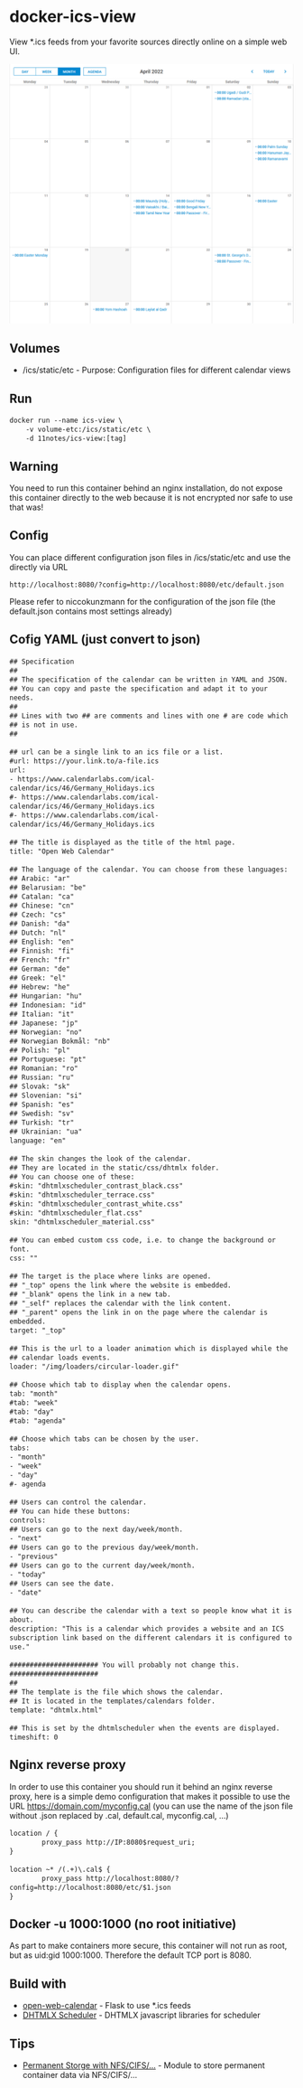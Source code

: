 # docker-ics-view
View *.ics feeds from your favorite sources directly online on a simple web UI.

![Calendar View](screenshots/default.json.png?raw=true "Calendar View (default.json)")

## Volumes
* /ics/static/etc - Purpose: Configuration files for different calendar views

## Run
```shell
docker run --name ics-view \
    -v volume-etc:/ics/static/etc \
    -d 11notes/ics-view:[tag]
```

## Warning
You need to run this container behind an nginx installation, do not expose this container directly to the web because it is not encrypted nor safe to use that was!

## Config
You can place different configuration json files in /ics/static/etc and use the directly via URL
```shell
http://localhost:8080/?config=http://localhost:8080/etc/default.json
```
Please refer to niccokunzmann for the configuration of the json file (the default.json contains most settings already)

## Cofig YAML (just convert to json)
```shell
## Specification
##
## The specification of the calendar can be written in YAML and JSON.
## You can copy and paste the specification and adapt it to your needs.
##
## Lines with two ## are comments and lines with one # are code which
## is not in use.
##

## url can be a single link to an ics file or a list.
#url: https://your.link.to/a-file.ics
url:
- https://www.calendarlabs.com/ical-calendar/ics/46/Germany_Holidays.ics
#- https://www.calendarlabs.com/ical-calendar/ics/46/Germany_Holidays.ics
#- https://www.calendarlabs.com/ical-calendar/ics/46/Germany_Holidays.ics

## The title is displayed as the title of the html page.
title: "Open Web Calendar"

## The language of the calendar. You can choose from these languages:
## Arabic: "ar"
## Belarusian: "be"
## Catalan: "ca"
## Chinese: "cn"
## Czech: "cs"
## Danish: "da"
## Dutch: "nl"
## English: "en"
## Finnish: "fi"
## French: "fr"
## German: "de"
## Greek: "el"
## Hebrew: "he"
## Hungarian: "hu"
## Indonesian: "id"
## Italian: "it"
## Japanese: "jp"
## Norwegian: "no"
## Norwegian Bokmål: "nb"
## Polish: "pl"
## Portuguese: "pt"
## Romanian: "ro"
## Russian: "ru"
## Slovak: "sk"
## Slovenian: "si"
## Spanish: "es"
## Swedish: "sv"
## Turkish: "tr"
## Ukrainian: "ua"
language: "en"

## The skin changes the look of the calendar.
## They are located in the static/css/dhtmlx folder.
## You can choose one of these:
#skin: "dhtmlxscheduler_contrast_black.css"
#skin: "dhtmlxscheduler_terrace.css"
#skin: "dhtmlxscheduler_contrast_white.css"
#skin: "dhtmlxscheduler_flat.css"
skin: "dhtmlxscheduler_material.css"

## You can embed custom css code, i.e. to change the background or font.
css: ""

## The target is the place where links are opened.
## "_top" opens the link where the website is embedded.
## "_blank" opens the link in a new tab.
## "_self" replaces the calendar with the link content.
## "_parent" opens the link in on the page where the calendar is embedded.
target: "_top"

## This is the url to a loader animation which is displayed while the
## calendar loads events.
loader: "/img/loaders/circular-loader.gif"

## Choose which tab to display when the calendar opens.
tab: "month"
#tab: "week"
#tab: "day"
#tab: "agenda"

## Choose which tabs can be chosen by the user.
tabs:
- "month"
- "week"
- "day"
#- agenda

## Users can control the calendar.
## You can hide these buttons:
controls:
## Users can go to the next day/week/month.
- "next"
## Users can go to the previous day/week/month.
- "previous"
## Users can go to the current day/week/month.
- "today"
## Users can see the date.
- "date"

## You can describe the calendar with a text so people know what it is about.
description: "This is a calendar which provides a website and an ICS subscription link based on the different calendars it is configured to use."

###################### You will probably not change this. ######################
##
## The template is the file which shows the calendar.
## It is located in the templates/calendars folder.
template: "dhtmlx.html"

## This is set by the dhtmlscheduler when the events are displayed.
timeshift: 0
```

## Nginx reverse proxy
In order to use this container you should run it behind an nginx reverse proxy, here is a simple demo configuration that makes it possible to use the URL https://domain.com/myconfig.cal (you can use the name of the json file without .json replaced by .cal, default.cal, myconfig.cal, ...)
```shell
location / {
        proxy_pass http://IP:8080$request_uri;
}

location ~* /(.+)\.cal$ {
        proxy_pass http://localhost:8080/?config=http://localhost:8080/etc/$1.json
}
```

## Docker -u 1000:1000 (no root initiative)
As part to make containers more secure, this container will not run as root, but as uid:gid 1000:1000. Therefore the default TCP port is 8080.

## Build with
* [open-web-calendar](https://github.com/niccokunzmann/open-web-calendar) - Flask to use *.ics feeds
* [DHTMLX Scheduler](https://dhtmlx.com/docs/products/dhtmlxScheduler/) - DHTMLX javascript libraries for scheduler

## Tips
* [Permanent Storge with NFS/CIFS/...](https://github.com/11notes/alpine-docker-netshare) - Module to store permanent container data via NFS/CIFS/...